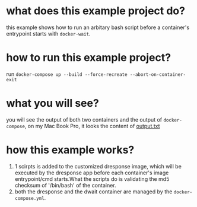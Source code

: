 # what does this example project do?
this example shows how to run an arbitary bash script before a container's entrypoint starts with `docker-wait`.

# how to run this example project?
run `docker-compose up --build --force-recreate --abort-on-container-exit`

# what you will see?
you will see the output of both two containers and the output of `docker-compose`, on my Mac Book Pro, it looks the content of
[output.txt](output.txt)

# how this example works?
1. 1 scirpts is added to the customized dresponse image, which will be executed by the dresponse app before each container's 
image entrypoint/cmd starts.What the scripts do is validating the md5 checksum of '/bin/bash' of the container.
2. both the dresponse and the dwait container are managed by the `docker-compose.yml`.

